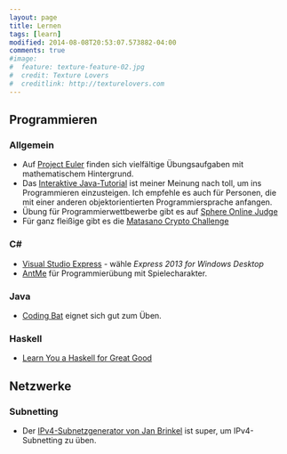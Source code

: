 ```yaml
---
layout: page
title: Lernen
tags: [learn]
modified: 2014-08-08T20:53:07.573882-04:00
comments: true
#image:
#  feature: texture-feature-02.jpg
#  credit: Texture Lovers
#  creditlink: http://texturelovers.com
---
```


## Programmieren

### Allgemein
* Auf [Project Euler](http://projecteuler.net) finden sich vielfältige Übungsaufgaben mit mathematischem Hintergrund.
* Das [Interaktive Java-Tutorial](http://www.gailer-net.de/tutorials/java/) ist meiner Meinung nach toll, um ins Programmieren einzusteigen. Ich empfehle es auch für Personen, die mit einer anderen objektorientierten Programmiersprache anfangen.
* Übung für Programmierwettbewerbe gibt es auf [Sphere Online Judge](http://spoj.pl/)
* Für ganz fleißige gibt es die [Matasano Crypto Challenge](http://cryptopals.com/)

### C# ###
* [Visual Studio Express](http://microsoft.com/germany/express) - wähle *Express 2013 for Windows Desktop*
* [AntMe](http://antme.net/) für Programmierübung mit Spielecharakter.

### Java
* [Coding Bat](http://codingbat.com) eignet sich gut zum Üben.

### Haskell
* [Learn You a Haskell for Great Good](http://learnyouahaskell.com/)


## Netzwerke

### Subnetting
* Der [IPv4-Subnetzgenerator von Jan Brinkel](http://ip-ihk.najlek.de/) ist super, um IPv4-Subnetting zu üben.
